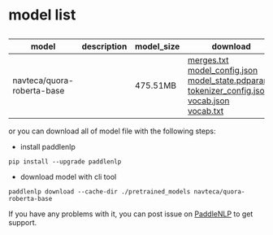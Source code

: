 #  model list

##  

| model  | description | model_size  | download         |
| --- | --- | --- | --- |
|navteca/quora-roberta-base|  | 475.51MB | [merges.txt](https://bj.bcebos.com/paddlenlp/models/community/navteca/quora-roberta-base/merges.txt)<br>[model_config.json](https://bj.bcebos.com/paddlenlp/models/community/navteca/quora-roberta-base/model_config.json)<br>[model_state.pdparams](https://bj.bcebos.com/paddlenlp/models/community/navteca/quora-roberta-base/model_state.pdparams)<br>[tokenizer_config.json](https://bj.bcebos.com/paddlenlp/models/community/navteca/quora-roberta-base/tokenizer_config.json)<br>[vocab.json](https://bj.bcebos.com/paddlenlp/models/community/navteca/quora-roberta-base/vocab.json)<br>[vocab.txt](https://bj.bcebos.com/paddlenlp/models/community/navteca/quora-roberta-base/vocab.txt) |

or you can download all of model file with the following steps:

* install paddlenlp

```shell
pip install --upgrade paddlenlp
```

* download model with cli tool

```shell
paddlenlp download --cache-dir ./pretrained_models navteca/quora-roberta-base
```

If you have any problems with it, you can post issue on [PaddleNLP](https://github.com/PaddlePaddle/PaddleNLP) to get support.
